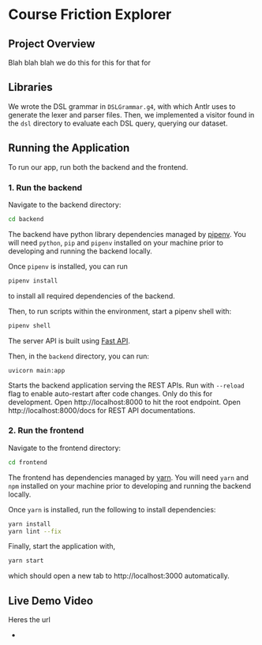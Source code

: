 # Course Friction Explorer

## Project Overview

Blah blah blah we do this for this for that for

## Libraries
We wrote the DSL grammar in `DSLGrammar.g4`, with which Antlr uses to
generate the lexer and parser files.  Then, we implemented a visitor found in
the `dsl` directory to evaluate each DSL query, querying our dataset.


## Running the Application
To run our app, run both the backend and the frontend.

### 1. Run the backend

Navigate to the backend directory:
```bash
cd backend
```
The backend have python library dependencies managed by
[pipenv](https://pipenv-fork.readthedocs.io/en/latest/). 
You will need `python`, `pip` and `pipenv` installed on your machine prior to 
developing and running the backend locally.

Once `pipenv` is installed, you can run
```bash
pipenv install
```
to install all required dependencies of the backend.

Then, to run scripts within the environment, start a pipenv shell with:
```bash
pipenv shell
```

The server API is built using [Fast API](https://fastapi.tiangolo.com/).

Then, in the `backend` directory, you can run:

```uvicorn main:app```

Starts the backend application serving the REST APIs. Run with `--reload` flag to enable auto-restart after code changes. Only do this for development.
Open http://localhost:8000 to hit the root endpoint.
Open http://localhost:8000/docs for REST API documentations.


### 2. Run the frontend

Navigate to the frontend directory:
```bash
cd frontend
```

The frontend has dependencies managed by
[yarn](https://classic.yarnpkg.com/en/docs/getting-started).
You will need `yarn` and `npm` installed on your machine prior to 
developing and running the backend locally.

Once `yarn` is installed, run the following to install dependencies:
```bash
yarn install
yarn lint --fix
```

Finally, start the application with,
```bash
yarn start
```
which should open a new tab to http://localhost:3000 automatically.


## Live Demo  Video

Heres the url



- 